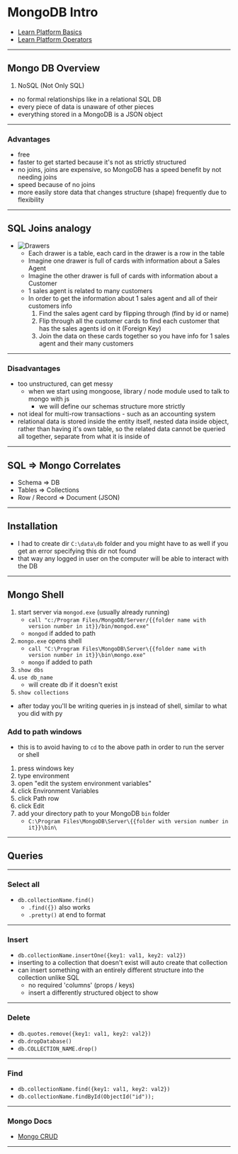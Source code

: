 # MongoDB Intro

- [Learn Platform Basics](http://learn.codingdojo.com/m/130/6418/45741)
- [Learn Platform Operators](http://learn.codingdojo.com/m/130/6418/45742)

---

## Mongo DB Overview

1. NoSQL (Not Only SQL)

- no formal relationships like in a relational SQL DB
- every piece of data is unaware of other pieces
- everything stored in a MongoDB is a JSON object

---

### Advantages

- free
- faster to get started because it's not as strictly structured
- no joins, joins are expensive, so MongoDB has a speed benefit by not needing joins
- speed because of no joins
- more easily store data that changes structure (shape) frequently due to flexibility

---

## SQL Joins analogy

- ![Drawers](https://upload.wikimedia.org/wikipedia/commons/thumb/3/3a/Copyright_Card_Catalog_Drawer.jpg/1200px-Copyright_Card_Catalog_Drawer.jpg)
  - Each drawer is a table, each card in the drawer is a row in the table
  - Imagine one drawer is full of cards with information about a Sales Agent
  - Imagine the other drawer is full of cards with information about a Customer
  - 1 sales agent is related to many customers
  - In order to get the information about 1 sales agent and all of their customers info
    1. Find the sales agent card by flipping through (find by id or name)
    2. Flip through all the customer cards to find each customer that has the sales agents id on it (Foreign Key)
    3. Join the data on these cards together so you have info for 1 sales agent and their many customers

---

### Disadvantages

- too unstructured, can get messy
  - when we start using mongoose, library / node module used to talk to mongo with js
    - we will define our schemas structure more strictly
- not ideal for multi-row transactions - such as an accounting system
- relational data is stored inside the entity itself, nested data inside object, rather than having it's own table, so the related data cannot be queried all together, separate from what it is inside of

---

## SQL => Mongo Correlates

- Schema => DB
- Tables => Collections
- Row / Record => Document (JSON)

---

## Installation

- I had to create dir `C:\data\db` folder and you might have to as well if you get an error specifying this dir not found
- that way any logged in user on the computer will be able to interact with the DB

---

## Mongo Shell

1. start server via `mongod.exe` (usually already running)
   - `call "c:/Program Files/MongoDB/Server/{{folder name with version number in it}}/bin/mongod.exe"`
   - `mongod` if added to path
2. `mongo.exe` opens shell
   - `call "C:\Program Files\MongoDB\Server\{{folder name with version number in it}}\bin\mongo.exe"`
   - `mongo` if added to path
3. `show dbs`
4. `use db_name`
   - will create db if it doesn't exist
5. `show collections`

- after today you'll be writing queries in js instead of shell, similar to what you did with py

### Add to path windows

- this is to avoid having to `cd` to the above path in order to run the server or shell

1. press windows key
2. type environment
3. open "edit the system environment variables"
4. click Environment Variables
5. click Path row
6. click Edit
7. add your directory path to your MongoDB `bin` folder
   - `C:\Program Files\MongoDB\Server\{{folder with version number in it}}\bin\`

---

## Queries

---

### Select all

- `db.collectionName.find()`
  - `.find({})` also works
  - `.pretty()` at end to format

---

### Insert

- `db.collectionName.insertOne({key1: val1, key2: val2})`
- inserting to a collection that doesn't exist will auto create that collection
- can insert something with an entirely different structure into the collection unlike SQL
  - no required 'columns' (props / keys)
  - insert a differently structured object to show

---

### Delete

- `db.quotes.remove({key1: val1, key2: val2})`
- `db.dropDatabase()`
- `db.COLLECTION_NAME.drop()`

---

### Find

- `db.collectionName.find({key1: val1, key2: val2})`
- `db.collectionName.findById(ObjectId("id"));`

---

### Mongo Docs

- [Mongo CRUD](https://docs.mongodb.com/manual/crud/)

---